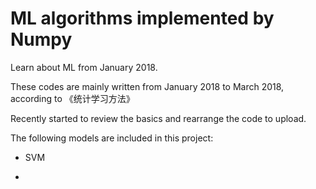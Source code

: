 # ML algorithms implemented by Numpy

Learn about ML from January 2018.

These codes are mainly written from January 2018 to March 2018, according to 《统计学习方法》

Recently started to review the basics and rearrange the code to upload.

The following models are included in this project:

- SVM

- 